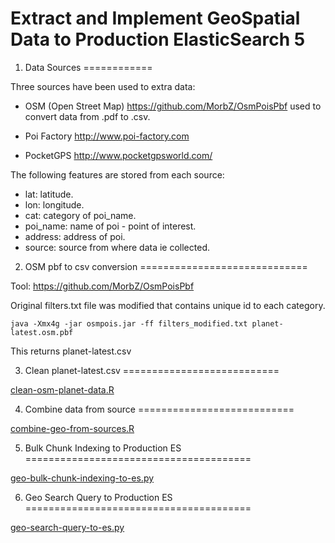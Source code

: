 Extract and Implement GeoSpatial Data to Production ElasticSearch 5
=========================

1. Data Sources
============

Three sources have been used to extra data:

* OSM (Open Street Map) https://github.com/MorbZ/OsmPoisPbf used to convert data from .pdf to .csv.

* Poi Factory http://www.poi-factory.com

* PocketGPS http://www.pocketgpsworld.com/

The following features are stored from each source:

* lat: latitude.
* lon: longitude.
* cat: category of poi_name.
* poi_name: name of poi - point of interest.
* address: address of poi.
* source: source from where data ie collected.


2. OSM pbf to csv conversion
=============================

Tool: https://github.com/MorbZ/OsmPoisPbf

Original filters.txt file was modified that contains unique id to each category.

```
java -Xmx4g -jar osmpois.jar -ff filters_modified.txt planet-latest.osm.pbf
```

This returns planet-latest.csv

3. Clean planet-latest.csv
===========================

[clean-osm-planet-data.R](https://github.com/paliwal90/geoElastic/blob/master/clean-osm-planet-data.R)

4. Combine data from source
===========================

[combine-geo-from-sources.R](https://github.com/paliwal90/geoElastic/blob/master/combine-geo-from-sources.R)


5. Bulk Chunk Indexing to Production ES
=======================================

[geo-bulk-chunk-indexing-to-es.py](https://github.com/paliwal90/geoElastic/blob/master/geo-bulk-chunk-indexing-to-es.py)

6. Geo Search Query to Production ES
=======================================

[geo-search-query-to-es.py](https://github.com/paliwal90/geoElastic/blob/master/geo-search-query-to-es.py)
